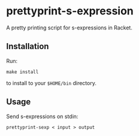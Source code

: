 prettyprint-s-expression
========================

A pretty printing script for s-expressions in Racket.


Installation
------------

Run:

    make install

to install to your `$HOME/bin` directory.


Usage
-----

Send s-expressions on stdin:

    prettyprint-sexp < input > output

